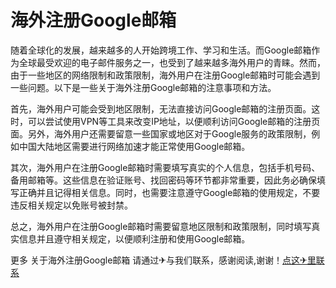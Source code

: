 # 海外注册Google邮箱

随着全球化的发展，越来越多的人开始跨境工作、学习和生活。而Google邮箱作为全球最受欢迎的电子邮件服务之一，也受到了越来越多海外用户的青睐。然而，由于一些地区的网络限制和政策限制，海外用户在注册Google邮箱时可能会遇到一些问题。以下是一些关于海外注册Google邮箱的注意事项和方法。

首先，海外用户可能会受到地区限制，无法直接访问Google邮箱的注册页面。这时，可以尝试使用VPN等工具来改变IP地址，以便顺利访问Google邮箱的注册页面。另外，海外用户还需要留意一些国家或地区对于Google服务的政策限制，例如中国大陆地区需要进行网络加速才能正常使用Google邮箱。

其次，海外用户在注册Google邮箱时需要填写真实的个人信息，包括手机号码、备用邮箱等。这些信息在验证账号、找回密码等环节都非常重要，因此务必确保填写正确并且记得相关信息。同时，也需要注意遵守Google邮箱的使用规定，不要违反相关规定以免账号被封禁。

总之，海外用户在注册Google邮箱时需要留意地区限制和政策限制，同时填写真实信息并且遵守相关规定，以便顺利注册和使用Google邮箱。

更多 关于海外注册Google邮箱 请通过✈与我们联系，感谢阅读,谢谢！[点这✈里联系](https://b.k02.cc)
